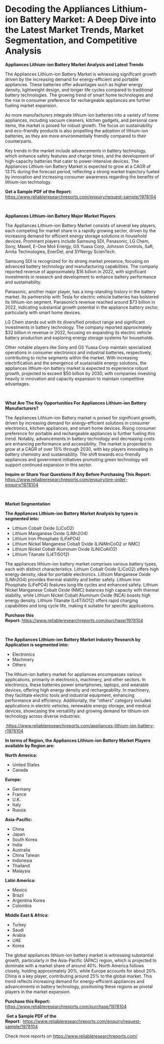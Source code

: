 <p><h1>Decoding the Appliances Lithium-ion Battery Market: A Deep Dive into the Latest Market Trends, Market Segmentation, and Competitive Analysis</h1></p><p><strong>Appliances Lithium-ion Battery Market Analysis and Latest Trends</strong></p>
<p><p>The Appliances Lithium-ion Battery Market is witnessing significant growth driven by the increasing demand for energy-efficient and portable appliances. These batteries offer advantages such as higher energy density, lightweight design, and longer life cycles compared to traditional battery technologies. The growing trend of smart home technologies and the rise in consumer preference for rechargeable appliances are further fueling market expansion.</p><p>As more manufacturers integrate lithium-ion batteries into a variety of home appliances, including vacuum cleaners, kitchen gadgets, and personal care items, the market is poised for robust growth. The focus on sustainability and eco-friendly products is also propelling the adoption of lithium-ion batteries, as they are more environmentally friendly compared to their counterparts.</p><p>Key trends in the market include advancements in battery technology, which enhance safety features and charge times, and the development of high-capacity batteries that cater to power-intensive devices. The Appliances Lithium-ion Battery Market is expected to grow at a CAGR of 13.1% during the forecast period, reflecting a strong market trajectory fueled by innovation and increasing consumer awareness regarding the benefits of lithium-ion technology.</p></p>
<p><strong>Get a Sample PDF of the Report:&nbsp;</strong> <a href="https://www.reliableresearchreports.com/enquiry/request-sample/1978104?utm_campaign=2098&utm_medium=2&utm_source=Github&utm_content=ia&utm_term=14022025&utm_id=appliances-lithium-ion-battery">https://www.reliableresearchreports.com/enquiry/request-sample/1978104</a></p>
<p>&nbsp;</p>
<p><strong>Appliances Lithium-ion Battery Major Market Players</strong></p>
<p><p>The Appliances Lithium-ion Battery Market consists of several key players, each competing for market share in a rapidly growing sector, driven by the increasing demand for efficient energy storage solutions in household devices. Prominent players include Samsung SDI, Panasonic, LG Chem, Sony, Maxell, E-One Moli Energy, GS Yuasa Corp, Johnson Controls, Saft, Amita Technologies, EnerDel, and SYNergy ScienTech.</p><p>Samsung SDI is recognized for its strong market presence, focusing on advanced battery technology and manufacturing capabilities. The company reported revenue of approximately $16 billion in 2022, with significant investments in research and development to enhance battery performance and sustainability.</p><p>Panasonic, another major player, has a long-standing history in the battery market. Its partnership with Tesla for electric vehicle batteries has bolstered its lithium-ion segment. Panasonic’s revenue reached around $73 billion in 2022, indicating substantial growth potential in the appliance battery sector, particularly with smart home devices.</p><p>LG Chem stands out with its diversified product range and significant investments in battery technology. The company reported approximately $32 billion in revenue in 2022, focusing on expanding its electric vehicle battery production and exploring energy storage systems for households.</p><p>Other notable players like Sony and GS Yuasa Corp maintain specialized operations in consumer electronics and industrial batteries, respectively, contributing to niche segments within the market. With increasing electrification and the emergence of sustainable energy solutions, the appliances lithium-ion battery market is expected to experience robust growth, projected to exceed $50 billion by 2030, with companies investing heavily in innovation and capacity expansion to maintain competitive advantages.</p></p>
<p>&nbsp;</p>
<p><strong>What Are The Key Opportunities For Appliances Lithium-ion Battery Manufacturers?</strong></p>
<p><p>The Appliances Lithium-ion Battery market is poised for significant growth, driven by increasing demand for energy-efficient solutions in consumer electronics, kitchen appliances, and smart home devices. Rising consumer preference for portable and rechargeable appliances is further fueling this trend. Notably, advancements in battery technology and decreasing costs are enhancing performance and accessibility. The market is projected to grow at a CAGR of over 15% through 2030, with key players innovating in battery chemistry and sustainability. The shift towards eco-friendly appliances and government initiatives promoting green technology will support continued expansion in this sector.</p></p>
<p><strong>Inquire or Share Your Questions If Any Before Purchasing This Report:</strong> <a href="https://www.reliableresearchreports.com/enquiry/pre-order-enquiry/1978104?utm_campaign=2098&utm_medium=2&utm_source=Github&utm_content=ia&utm_term=14022025&utm_id=appliances-lithium-ion-battery">https://www.reliableresearchreports.com/enquiry/pre-order-enquiry/1978104</a></p>
<p>&nbsp;</p>
<p><strong>Market Segmentation</strong></p>
<p><strong>The Appliances Lithium-ion Battery Market Analysis by types is segmented into:</strong></p>
<p><ul><li>Lithium Cobalt Oxide (LiCoO2)</li><li>Lithium Manganese Oxide (LiMn2O4)</li><li>Lithium Iron Phosphate (LiFePO4)</li><li>Lithium Nickel Manganese Cobalt Oxide (LiNiMnCoO2 or NMC)</li><li>Lithium Nickel Cobalt Aluminum Oxide (LiNiCoAlO2)</li><li>Lithium Titanate (Li4Ti5O12)</li></ul></p>
<p><p>The appliances lithium-ion battery market comprises various battery types, each with distinct characteristics. Lithium Cobalt Oxide (LiCoO2) offers high energy density, ideal for portable electronics. Lithium Manganese Oxide (LiMn2O4) provides thermal stability and better safety. Lithium Iron Phosphate (LiFePO4) features long life cycles and enhanced safety. Lithium Nickel Manganese Cobalt Oxide (NMC) balances high capacity with thermal stability, while Lithium Nickel Cobalt Aluminum Oxide (NCA) boasts high energy density. Lithium Titanate (Li4Ti5O12) offers rapid charging capabilities and long cycle life, making it suitable for specific applications.</p></p>
<p><strong>Purchase this Report:&nbsp;</strong><a href="https://www.reliableresearchreports.com/purchase/1978104?utm_campaign=2098&utm_medium=2&utm_source=Github&utm_content=ia&utm_term=14022025&utm_id=appliances-lithium-ion-battery">https://www.reliableresearchreports.com/purchase/1978104</a></p>
<p>&nbsp;</p>
<p><strong>The Appliances Lithium-ion Battery Market Industry Research by Application is segmented into:</strong></p>
<p><ul><li>Electronics</li><li>Machinery</li><li>Others</li></ul></p>
<p><p>The lithium-ion battery market for appliances encompasses various applications, primarily in electronics, machinery, and other sectors. In electronics, these batteries power smartphones, laptops, and wearable devices, offering high energy density and rechargeability. In machinery, they facilitate electric tools and industrial equipment, enhancing performance and efficiency. Additionally, the "others" category includes applications in electric vehicles, renewable energy storage, and medical devices, showcasing the versatility and growing demand for lithium-ion technology across diverse industries.</p></p>
<p><a href="https://www.reliableresearchreports.com/appliances-lithium-ion-battery-r1978104?utm_campaign=2098&utm_medium=2&utm_source=Github&utm_content=ia&utm_term=14022025&utm_id=appliances-lithium-ion-battery">&nbsp;https://www.reliableresearchreports.com/appliances-lithium-ion-battery-r1978104</a></p>
<p><strong>In terms of Region, the Appliances Lithium-ion Battery Market Players available by Region are:</strong></p>
<p>
    <p> <strong> North America: </strong>
        <ul>
            <li>United States</li>
            <li>Canada</li>
        </ul>
        </p> 
    <p> <strong> Europe: </strong>
        <ul>
            <li>Germany</li>
            <li>France</li>
            <li>U.K.</li>
            <li>Italy</li>
            <li>Russia</li>
        </ul>
        </p> 
    <p> <strong> Asia-Pacific: </strong>
        <ul>
            <li>China</li>
            <li>Japan</li>
            <li>South Korea</li>
            <li>India</li>
            <li>Australia</li>
            <li>China Taiwan</li>
            <li>Indonesia</li>
            <li>Thailand</li>
            <li>Malaysia</li>
        </ul>
        </p> 
    <p> <strong> Latin America: </strong>
        <ul>
            <li>Mexico</li>
            <li>Brazil</li>
            <li>Argentina Korea</li>
            <li>Colombia</li>
        </ul>
        </p> 
    <p> <strong> Middle East & Africa: </strong>
        <ul>
            <li>Turkey</li>
            <li>Saudi</li>
            <li>Arabia</li>
            <li>UAE</li>
            <li>Korea</li>
        </ul>
    </p>
    </p>
<p><p>The global appliances lithium-ion battery market is witnessing substantial growth, particularly in the Asia-Pacific (APAC) region, which is projected to dominate with a market share of around 40%. North America follows closely, holding approximately 30%, while Europe accounts for about 20%. China is a key player, contributing around 25% to the global market. This trend reflects increasing demand for energy-efficient appliances and advancements in battery technology, positioning these regions as pivotal players in the market expansion.</p></p>
<p><strong>Purchase this Report: </strong><a href="https://www.reliableresearchreports.com/purchase/1978104?utm_campaign=2098&utm_medium=2&utm_source=Github&utm_content=ia&utm_term=14022025&utm_id=appliances-lithium-ion-battery">https://www.reliableresearchreports.com/purchase/1978104</a></p>
<p>&nbsp;<strong>Get a Sample PDF of the Report:&nbsp;&nbsp;</strong><a href="https://www.reliableresearchreports.com/enquiry/request-sample/1978104?utm_campaign=2098&utm_medium=2&utm_source=Github&utm_content=ia&utm_term=14022025&utm_id=appliances-lithium-ion-battery">https://www.reliableresearchreports.com/enquiry/request-sample/1978104</a></p>
<p><strong></strong></p>
<p>Check more reports on <a href="https://www.reliableresearchreports.com/?utm_campaign=2098&utm_medium=2&utm_source=Github&utm_content=ia&utm_term=14022025&utm_id=appliances-lithium-ion-battery">https://www.reliableresearchreports.com/</a></p>